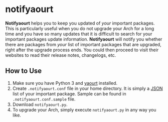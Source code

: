 
notifyaourt
===========

**Notifyaourt** helps you to keep you updated of *your* important packages. This is particularly useful when you do not upgrade your Arch for a long time and you have so many updates that it is difficult to search for your important packages update information. **Notifyaourt** will notify you whether there are packages from *your* list of important packages that are upgraded, right after the upgrade process ends. You could then proceed to visit their websites to read their release notes, changelogs, etc.

How to Use
----------

 1. Make sure you have Python 3 and [yaourt][1] installed.
 2. Create ``.notifyaourt.conf`` file in your home directory. It is simply a [JSON][2] list of your important package. Sample can be found in `.notifyaourt.conf.sample` file.
 3. Download ``notifyaourt.py``.
 4. To upgrade your Arch, simply execute ``notifyaourt.py`` in any way you like.

  [1]: https://aur.archlinux.org/packages/yaourt/
  [2]: http://www.json.org/
